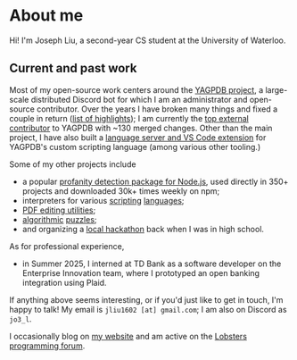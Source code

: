 # About me

Hi! I'm Joseph Liu, a second-year CS student at the University of Waterloo.

## Current and past work

Most of my open-source work centers around the [YAGPDB project](https://yagpdb.xyz), a large-scale distributed Discord bot for which I am an administrator and open-source contributor. Over the years I have broken many things and fixed a couple in return ([list of highlights](https://jo3-l.dev/about/#contributions-to-yagpdb)); I am currently the [top external contributor](https://github.com/botlabs-gg/yagpdb/graphs/contributors) to YAGPDB with ~130 merged changes. Other than the main project, I have also built a [language server and VS Code extension](https://github.com/jo3-l/yag-template-lsp) for YAGPDB's custom scripting language (among various other tooling.)

Some of my other projects include

- a popular [profanity detection package for Node.js](https://www.npmjs.com/package/obscenity), used directly in 350+ projects and downloaded 30k+ times weekly on npm;
- interpreters for various [scripting](https://github.com/botlabs-gg/template/commits/master/?author=jo3-l)
  [languages](https://github.com/jo3-l/liftoff);
- [PDF editing utilities](https://github.com/jo3-l/markpdf);
- [algorithmic](https://github.com/jo3-l/cp-practice) [puzzles](https://github.com/jo3-l/advent);
- and organizing a [local hackathon](https://vshacks.github.io/) back when I was in high school.

As for professional experience,

- in Summer 2025, I interned at TD Bank as a software developer on the Enterprise Innovation team, where I prototyped an open banking integration using Plaid.

If anything above seems interesting, or if you'd just like to get in touch, I'm happy to talk! My email is `jliu1602 [at] gmail.com`; I am also on Discord as `jo3_l`.

I occasionally blog on [my website](https://jo3-l.dev/) and am active on the [Lobsters programming forum](https://lobste.rs/~jo3_l).
